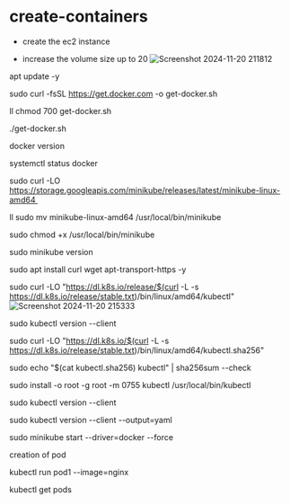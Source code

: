 # create-containers

* create the ec2 instance 
  
* increase the volume size up to 20
![Screenshot 2024-11-20 211812](https://github.com/user-attachments/assets/c077ccc1-ac1e-40c0-a369-ebf0636587cb)

apt update -y

sudo curl -fsSL https://get.docker.com -o get-docker.sh

ll
chmod 700 get-docker.sh

./get-docker.sh

docker version

systemctl status docker

sudo curl -LO https://storage.googleapis.com/minikube/releases/latest/minikube-linux-amd64 

ll
sudo mv minikube-linux-amd64 /usr/local/bin/minikube

sudo chmod +x /usr/local/bin/minikube

sudo minikube version

sudo apt install curl wget apt-transport-https -y


sudo curl -LO "https://dl.k8s.io/release/$(curl -L -s https://dl.k8s.io/release/stable.txt)/bin/linux/amd64/kubectl"
![Screenshot 2024-11-20 215333](https://github.com/user-attachments/assets/0a8d2331-ad7a-46db-aac2-38ddaa399316)

sudo kubectl version --client

sudo curl -LO "https://dl.k8s.io/$(curl -L -s https://dl.k8s.io/release/stable.txt)/bin/linux/amd64/kubectl.sha256"

sudo echo "$(cat kubectl.sha256) kubectl" | sha256sum --check

sudo install -o root -g root -m 0755 kubectl /usr/local/bin/kubectl

sudo kubectl version --client

sudo kubectl version --client --output=yaml

sudo minikube start --driver=docker --force

creation of pod

kubectl run pod1 --image=nginx

kubectl get pods

